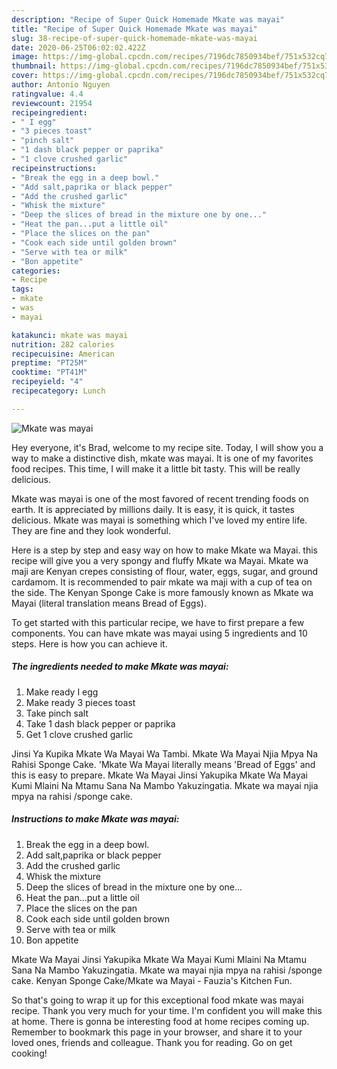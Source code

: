 ```yaml
---
description: "Recipe of Super Quick Homemade Mkate was mayai"
title: "Recipe of Super Quick Homemade Mkate was mayai"
slug: 38-recipe-of-super-quick-homemade-mkate-was-mayai
date: 2020-06-25T06:02:02.422Z
image: https://img-global.cpcdn.com/recipes/7196dc7850934bef/751x532cq70/mkate-was-mayai-recipe-main-photo.jpg
thumbnail: https://img-global.cpcdn.com/recipes/7196dc7850934bef/751x532cq70/mkate-was-mayai-recipe-main-photo.jpg
cover: https://img-global.cpcdn.com/recipes/7196dc7850934bef/751x532cq70/mkate-was-mayai-recipe-main-photo.jpg
author: Antonio Nguyen
ratingvalue: 4.4
reviewcount: 21954
recipeingredient:
- " I egg"
- "3 pieces toast"
- "pinch salt"
- "1 dash black pepper or paprika"
- "1 clove crushed garlic"
recipeinstructions:
- "Break the egg in a deep bowl."
- "Add salt,paprika or black pepper"
- "Add the crushed garlic"
- "Whisk the mixture"
- "Deep the slices of bread in the mixture one by one..."
- "Heat the pan...put a little oil"
- "Place the slices on the pan"
- "Cook each side until golden brown"
- "Serve with tea or milk"
- "Bon appetite"
categories:
- Recipe
tags:
- mkate
- was
- mayai

katakunci: mkate was mayai 
nutrition: 282 calories
recipecuisine: American
preptime: "PT25M"
cooktime: "PT41M"
recipeyield: "4"
recipecategory: Lunch

---
```



![Mkate was mayai](https://img-global.cpcdn.com/recipes/7196dc7850934bef/751x532cq70/mkate-was-mayai-recipe-main-photo.jpg)

Hey everyone, it's Brad, welcome to my recipe site. Today, I will show you a way to make a distinctive dish, mkate was mayai. It is one of my favorites food recipes. This time, I will make it a little bit tasty. This will be really delicious.

Mkate was mayai is one of the most favored of recent trending foods on earth. It is appreciated by millions daily. It is easy, it is quick, it tastes delicious. Mkate was mayai is something which I've loved my entire life. They are fine and they look wonderful.

Here is a step by step and easy way on how to make Mkate wa Mayai. this recipe will give you a very spongy and fluffy Mkate wa Mayai. Mkate wa maji are Kenyan crepes consisting of flour, water, eggs, sugar, and ground cardamom. It is recommended to pair mkate wa maji with a cup of tea on the side. The Kenyan Sponge Cake is more famously known as Mkate wa Mayai (literal translation means Bread of Eggs).


To get started with this particular recipe, we have to first prepare a few components. You can have mkate was mayai using 5 ingredients and 10 steps. Here is how you can achieve it.

<!--inarticleads1-->

##### The ingredients needed to make Mkate was mayai:

1. Make ready  I egg
1. Make ready 3 pieces toast
1. Take pinch salt
1. Take 1 dash black pepper or paprika
1. Get 1 clove crushed garlic


Jinsi Ya Kupika Mkate Wa Mayai Wa Tambi. Mkate Wa Mayai Njia Mpya Na Rahisi Sponge Cake. &#39;Mkate Wa Mayai literally means &#39;Bread of Eggs&#39; and this is easy to prepare. Mkate Wa Mayai Jinsi Yakupika Mkate Wa Mayai Kumi Mlaini Na Mtamu Sana Na Mambo Yakuzingatia. Mkate wa mayai njia mpya na rahisi /sponge cake. 

<!--inarticleads2-->

##### Instructions to make Mkate was mayai:

1. Break the egg in a deep bowl.
1. Add salt,paprika or black pepper
1. Add the crushed garlic
1. Whisk the mixture
1. Deep the slices of bread in the mixture one by one...
1. Heat the pan...put a little oil
1. Place the slices on the pan
1. Cook each side until golden brown
1. Serve with tea or milk
1. Bon appetite


Mkate Wa Mayai Jinsi Yakupika Mkate Wa Mayai Kumi Mlaini Na Mtamu Sana Na Mambo Yakuzingatia. Mkate wa mayai njia mpya na rahisi /sponge cake. Kenyan Sponge Cake/Mkate wa Mayai - Fauzia&#39;s Kitchen Fun. 

So that's going to wrap it up for this exceptional food mkate was mayai recipe. Thank you very much for your time. I'm confident you will make this at home. There is gonna be interesting food at home recipes coming up. Remember to bookmark this page in your browser, and share it to your loved ones, friends and colleague. Thank you for reading. Go on get cooking!
